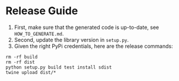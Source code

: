 # Release Guide

1. First, make sure that the generated code is up-to-date, see `HOW_TO_GENERATE.md`.
2. Second, update the library version in `setup.py`.
3. Given the right PyPi credentials, here are the release commands:

```
rm -rf build
rm -rf dist
python setup.py build test install sdist
twine upload dist/*
```
